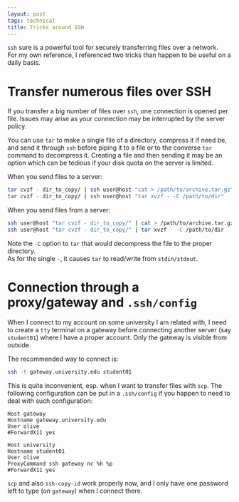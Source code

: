 ```yaml
---
layout: post
tags: technical
title: Tricks around SSH
---
```


`ssh` sure is a powerful tool for securely transferring files over a network.  
For my own reference, I referenced two tricks than happen to be useful on a daily basis.

# Transfer numerous files over SSH

If you transfer a big number of files over `ssh`, one connection is opened per file. Issues may arise as your connection may be interrupted by the server policy.

You can use `tar` to make a single file of a directory, compress it if need be, and send it through `ssh` before piping it to a file or to the converse `tar` command to decompress it. Creating a file and then sending it may be an option which can be tedious if your disk quota on the server is limited.

When you send files to a server:

```sh
tar cvzf - dir_to_copy/ | ssh user@host "cat > /path/to/archive.tar.gz"
tar cvzf - dir_to_copy/ | ssh user@host "tar xvzf - -C /path/to/dir"
```

When you send files from a server:

```sh
ssh user@host "tar cvzf - dir_to_copy/" | cat > /path/to/archive.tar.gz
ssh user@host "tar cvzf - dir_to_copy/" | tar xvzf - -C /path/to/dir
```

Note the `-C` option to `tar` that would decompress the file to the proper directory.  
As for the single `-`, it causes `tar` to read/write from `stdin/stdout`.

# Connection through a proxy/gateway and `.ssh/config`

When I connect to my account on some university I am related with, I need to create a `tty` terminal on a gateway before connecting another server (say `student01`) where I have a proper account. Only the gateway is visible from outside.

The recommended way to connect is:
```sh
ssh -t gateway.university.edu student01
```

This is quite inconvenient, esp. when I want to transfer files with `scp`. The following configuration can be put in a `.ssh/config` if you happen to need to deal with such configuration:

```
Host gateway
Hostname gateway.university.edu
User olive
#ForwardX11 yes

Host university
Hostname student01
User olive
ProxyCommand ssh gateway nc %h %p
#ForwardX11 yes
```

`scp` and also `ssh-copy-id` work properly now, and I only have one password left to type (on `gateway`) when I connect there.
